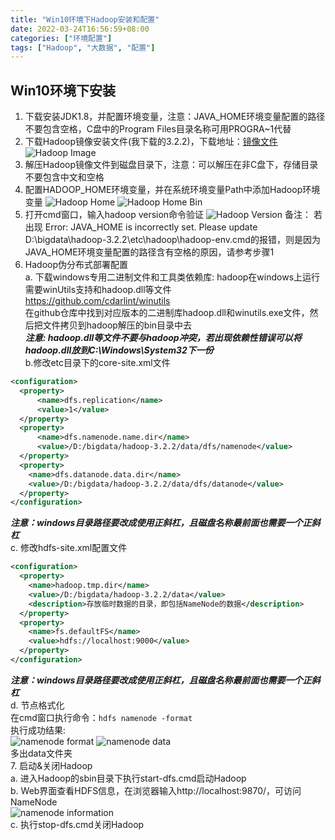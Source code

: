 ```yaml
---
title: "Win10环境下Hadoop安装和配置"
date: 2022-03-24T16:56:59+08:00
categories: ["环境配置"]
tags: ["Hadoop", "大数据", "配置"]
---
```

## Win10环境下安装
1. 下载安装JDK1.8，并配置环境变量，注意：JAVA_HOME环境变量配置的路径不要包含空格，C盘中的Program Files目录名称可用PROGRA~1代替
2. 下载Hadoop镜像安装文件(我下载的3.2.2)，下载地址：<a href="https://mirrors.tuna.tsinghua.edu.cn/apache/hadoop/common/" target="_blank">镜像文件</a>
   ![Hadoop Image](http://source.icodego.com/2022/hadoop-3.2.2.jpg)
3. 解压Hadoop镜像文件到磁盘目录下，注意：可以解压在非C盘下，存储目录不要包含中文和空格
4. 配置HADOOP_HOME环境变量，并在系统环境变量Path中添加Hadoop环境变量
   ![Hadoop Home](http://source.icodego.com/2022/hadoop_home.png)
   ![Hadoop Home Bin](http://source.icodego.com/2022/hadoop_home_bin.jpg)
5. 打开cmd窗口，输入hadoop version命令验证
   ![Hadoop Version](http://source.icodego.com/2022/hadoop_version.png)
   备注： 若出现 Error: JAVA_HOME is incorrectly set. Please update D:\bigdata\hadoop-3.2.2\etc\hadoop\hadoop-env.cmd的报错，则是因为JAVA_HOME环境变量配置的路径含有空格的原因，请参考步骤1
6. Hadoop伪分布式部署配置  
    a. 下载windows专用二进制文件和工具类依赖库: hadoop在windows上运行需要winUtils支持和hadoop.dll等文件  
    <a href="https://github.com/cdarlint/winutils" target="_blank">https://github.com/cdarlint/winutils</a>  
    在github仓库中找到对应版本的二进制库hadoop.dll和winutils.exe文件，然后把文件拷贝到hadoop解压的bin目录中去  
    ***注意:  hadoop.dll等文件不要与hadoop冲突，若出现依赖性错误可以将hadoop.dll放到C:\Windows\System32下一份***  
    b.修改etc目录下的core-site.xml文件
```xml
<configuration>
  <property>
      <name>dfs.replication</name>
      <value>1</value>
  </property>
  <property>
      <name>dfs.namenode.name.dir</name>
      <value>/D:/bigdata/hadoop-3.2.2/data/dfs/namenode</value>
  </property>
  <property>
    <name>dfs.datanode.data.dir</name>
    <value>/D:/bigdata/hadoop-3.2.2/data/dfs/datanode</value>
  </property>
</configuration>
```
***注意：windows目录路径要改成使用正斜杠，且磁盘名称最前面也需要一个正斜杠***  
    c. 修改hdfs-site.xml配置文件  
```xml
<configuration>
  <property>
    <name>hadoop.tmp.dir</name>
    <value>/D:/bigdata/hadoop-3.2.2/data</value>
    <description>存放临时数据的目录，即包括NameNode的数据</description>
  </property>
  <property>
    <name>fs.defaultFS</name>
    <value>hdfs://localhost:9000</value>
  </property>
</configuration>
```
***注意：windows目录路径要改成使用正斜杠，且磁盘名称最前面也需要一个正斜杠***  
    d. 节点格式化  
    在cmd窗口执行命令：`hdfs namenode -format`  
    执行成功结果:  
    ![namenode format](http://source.icodego.com/2022/namenode_format.png)
    ![namenode data](http://source.icodego.com/2022/namenode_data.png)  
    多出data文件夹  
7. 启动&关闭Hadoop  
    a. 进入Hadoop的sbin目录下执行start-dfs.cmd启动Hadoop  
    b. Web界面查看HDFS信息，在浏览器输入http://localhost:9870/，可访问NameNode  
   ![namenode information](http://source.icodego.com/2022/namenode_information.png)  
    c. 执行stop-dfs.cmd关闭Hadoop
